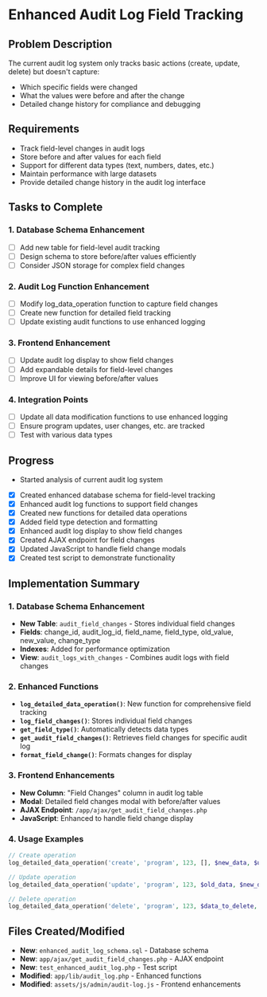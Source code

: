 # Enhanced Audit Log Field Tracking

## Problem Description
The current audit log system only tracks basic actions (create, update, delete) but doesn't capture:
- Which specific fields were changed
- What the values were before and after the change
- Detailed change history for compliance and debugging

## Requirements
- Track field-level changes in audit logs
- Store before and after values for each field
- Support for different data types (text, numbers, dates, etc.)
- Maintain performance with large datasets
- Provide detailed change history in the audit log interface

## Tasks to Complete

### 1. Database Schema Enhancement
- [ ] Add new table for field-level audit tracking
- [ ] Design schema to store before/after values efficiently
- [ ] Consider JSON storage for complex field changes

### 2. Audit Log Function Enhancement
- [ ] Modify log_data_operation function to capture field changes
- [ ] Create new function for detailed field tracking
- [ ] Update existing audit functions to use enhanced logging

### 3. Frontend Enhancement
- [ ] Update audit log display to show field changes
- [ ] Add expandable details for field-level changes
- [ ] Improve UI for viewing before/after values

### 4. Integration Points
- [ ] Update all data modification functions to use enhanced logging
- [ ] Ensure program updates, user changes, etc. are tracked
- [ ] Test with various data types

## Progress
- Started analysis of current audit log system
- [x] Created enhanced database schema for field-level tracking
- [x] Enhanced audit log functions to support field changes
- [x] Created new functions for detailed data operations
- [x] Added field type detection and formatting
- [x] Enhanced audit log display to show field changes
- [x] Created AJAX endpoint for field changes
- [x] Updated JavaScript to handle field change modals
- [x] Created test script to demonstrate functionality

## Implementation Summary

### 1. Database Schema Enhancement
- **New Table**: `audit_field_changes` - Stores individual field changes
- **Fields**: change_id, audit_log_id, field_name, field_type, old_value, new_value, change_type
- **Indexes**: Added for performance optimization
- **View**: `audit_logs_with_changes` - Combines audit logs with field changes

### 2. Enhanced Functions
- **`log_detailed_data_operation()`**: New function for comprehensive field tracking
- **`log_field_changes()`**: Stores individual field changes
- **`get_field_type()`**: Automatically detects data types
- **`get_audit_field_changes()`**: Retrieves field changes for specific audit log
- **`format_field_change()`**: Formats changes for display

### 3. Frontend Enhancements
- **New Column**: "Field Changes" column in audit log table
- **Modal**: Detailed field changes modal with before/after values
- **AJAX Endpoint**: `/app/ajax/get_audit_field_changes.php`
- **JavaScript**: Enhanced to handle field change display

### 4. Usage Examples
```php
// Create operation
log_detailed_data_operation('create', 'program', 123, [], $new_data, $user_id);

// Update operation
log_detailed_data_operation('update', 'program', 123, $old_data, $new_data, $user_id);

// Delete operation
log_detailed_data_operation('delete', 'program', 123, $data_to_delete, [], $user_id);
```

## Files Created/Modified
- **New**: `enhanced_audit_log_schema.sql` - Database schema
- **New**: `app/ajax/get_audit_field_changes.php` - AJAX endpoint
- **New**: `test_enhanced_audit_log.php` - Test script
- **Modified**: `app/lib/audit_log.php` - Enhanced functions
- **Modified**: `assets/js/admin/audit-log.js` - Frontend enhancements 
